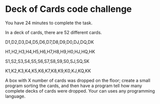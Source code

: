 # Deck of Cards code challenge


You have 24 minutes to complete the task.

In a deck of cards, there are 52 different cards.

D1,D2,D3,D4,D5,D6,D7,D8,D9,D0,DJ,DQ,DK

H1,H2,H3,H4,H5,H6,H7,H8,H9,H0,HJ,HQ,HK

S1,S2,S3,S4,S5,S6,S7,S8,S9,S0,SJ,SQ,SK

K1,K2,K3,K4,K5,K6,K7,K8,K9,K0,KJ,KQ,KK

A box with X number of cards was dropped on the floor; create a small program sorting the cards, and then have a program tell how many complete decks of cards were dropped.
Your can uses any programming language.

